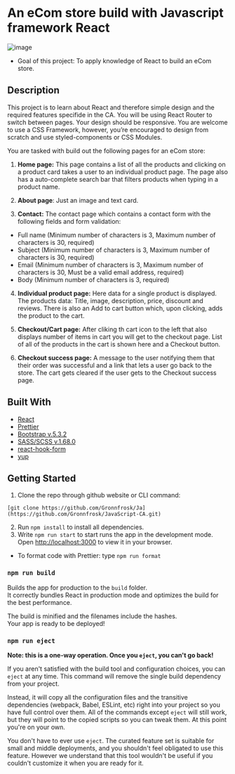 # An eCom store build with Javascript framework React
![image](https://github.com/Gronnfrosk/JavaScript-CA/assets/91615712/5d587513-19b0-4a96-8865-9199f5860c9c)

- Goal of this project: To apply knowledge of React to build an eCom store.

## Description

This project is to learn about React and therefore simple design and the required features specifide in the CA. 
You will be using React Router to switch between pages.
Your design should be responsive. You are welcome to use a CSS Framework, however, you’re encouraged to design from scratch and use styled-components or CSS Modules.

You are tasked with build out the following pages for an eCom store:

1.   **Home page:** This page contains a list of all the products and clicking on a product card takes a user to an individual product page. The page also has a auto-complete search bar that filters products when typing in a product name.

2.   **About page**: Just an image and text card.

3.   **Contact:** The contact page which contains a contact form with the following fields and form validation:
   - Full name (Minimum number of characters is 3, Maximum number of characters is 30, required)
   - Subject (Minimum number of characters is 3, Maximum number of characters is 30, required)
   - Email (Minimum number of characters is 3, Maximum number of characters is 30, Must be a valid email address, required)
   - Body (Minimum number of characters is 3, required)

4.   **Individual product page:** Here data for a single product is displayed. The products data: Title, image, description, price, discount and reviews. There is also an Add to cart button which, upon clicking, adds the product to the cart.

5.   **Checkout/Cart page:** After cliking th cart icon to the left that also displays number of items in cart you will get to the checkout page. List of all of the products in the cart is shown here and a Checkout button.

6.   **Checkout success page:** A message to the user notifying them that their order was successful and a link that lets a user go back to the store. The cart gets cleared if the user gets to the Checkout success page.

## Built With

- [React](https://react.dev/)
- [Prettier](https://prettier.io/)
- [Bootstrap v.5.3.2](https://getbootstrap.com)
- [SASS/SCSS v.1.68.0](https://sass-lang.com/)
- [react-hook-form](https://www.npmjs.com/package/react-hook-form)
- [yup](https://www.npmjs.com/package/yup)

## Getting Started

1. Clone the repo through github website or CLI command:
```
[git clone https://github.com/Gronnfrosk/Ja](https://github.com/Gronnfrosk/JavaScript-CA.git)
```
2. Run ```npm install``` to install all dependencies.
3. Write ```npm run start``` to start runs the app in the development mode.
Open [http://localhost:3000](http://localhost:3000) to view it in your browser.

- To format code with Prettier:
type ```npm run format```

### `npm run build`

Builds the app for production to the `build` folder.\
It correctly bundles React in production mode and optimizes the build for the best performance.

The build is minified and the filenames include the hashes.\
Your app is ready to be deployed!

### `npm run eject`

**Note: this is a one-way operation. Once you `eject`, you can't go back!**

If you aren't satisfied with the build tool and configuration choices, you can `eject` at any time. This command will remove the single build dependency from your project.

Instead, it will copy all the configuration files and the transitive dependencies (webpack, Babel, ESLint, etc) right into your project so you have full control over them. All of the commands except `eject` will still work, but they will point to the copied scripts so you can tweak them. At this point you're on your own.

You don't have to ever use `eject`. The curated feature set is suitable for small and middle deployments, and you shouldn't feel obligated to use this feature. However we understand that this tool wouldn't be useful if you couldn't customize it when you are ready for it.



